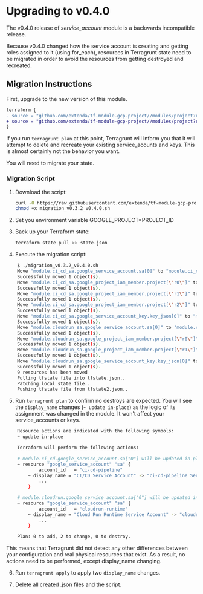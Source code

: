 # Upgrading to v0.4.0
The v0.4.0 release of _service_account_ module is a backwards incompatible release.

Because v0.4.0 changed how the service account is creating and getting roles assigned to it (using for_each), resources in Terragrunt state need to be migrated in order to avoid the resources from getting destroyed and recreated.

## Migration Instructions
First, upgrade to the new version of this module.

```diff
terraform {
- source = "github.com/extenda/tf-module-gcp-project//modules/project?ref=v0.3.2"
+ source = "github.com/extenda/tf-module-gcp-project//modules/project?ref=v0.4.0"
}
```
If you run `terragrunt plan` at this point, Terragrunt will inform you that it will attempt to delete and recreate your existing service_acounts and keys. This is almost certainly not the behavior you want.

You will need to migrate your state.

### Migration Script

1.  Download the script:

    ```sh
    curl -O https://raw.githubusercontent.com/extenda/tf-module-gcp-project/master/docs/migration_v0.3.2_v0.4.0.sh
    chmod +x migration_v0.3.2_v0.4.0.sh
    ```
    
2. Set you environment variable GOOGLE_PROJECT=PROJECT_ID

3.  Back up your Terraform state:

    ```sh
    terraform state pull >> state.json
    ```

4. Execute the migration script:

```sh
    $ ./migration_v0.3.2_v0.4.0.sh
    Move "module.ci_cd_sa.google_service_account.sa[0]" to "module.ci_cd_sa.google_service_account.sa[\"0\"]"
    Successfully moved 1 object(s).
    Move "module.ci_cd_sa.google_project_iam_member.project[\"r0\"]" to "module.ci_cd_sa.google_project_iam_member.project-roles[\"0.0\"]"
    Successfully moved 1 object(s).
    Move "module.ci_cd_sa.google_project_iam_member.project[\"r1\"]" to "module.ci_cd_sa.google_project_iam_member.project-roles[\"0.1\"]"
    Successfully moved 1 object(s).
    Move "module.ci_cd_sa.google_project_iam_member.project[\"r2\"]" to "module.ci_cd_sa.google_project_iam_member.project-roles[\"0.2\"]"
    Successfully moved 1 object(s).
    Move "module.ci_cd_sa.google_service_account_key.key_json[0]" to "module.ci_cd_sa.google_service_account_key.key_json[\"0\"]"
    Successfully moved 1 object(s).
    Move "module.cloudrun_sa.google_service_account.sa[0]" to "module.cloudrun_sa.google_service_account.sa[\"0\"]"
    Successfully moved 1 object(s).
    Move "module.cloudrun_sa.google_project_iam_member.project[\"r0\"]" to "module.cloudrun_sa.google_project_iam_member.project-roles[\"0.0\"]"
    Successfully moved 1 object(s).
    Move "module.cloudrun_sa.google_project_iam_member.project[\"r1\"]" to "module.cloudrun_sa.google_project_iam_member.project-roles[\"0.1\"]"
    Successfully moved 1 object(s).
    Move "module.cloudrun_sa.google_service_account_key.key_json[0]" to "module.cloudrun_sa.google_service_account_key.key_json[\"0\"]"
    Successfully moved 1 object(s).
    9 resources has been moved
    Pulling tfstate file into tfstate.json..
    Patching local state file..
    Pushing tfstate file from tfstate2.json..
```

5.  Run `terragrunt plan` to confirm no destroys are expected. You will see the `display_name` changes (`~ update in-place`) as the logic of its assignment was changed in the module. It won't affect your service_accounts or keys.

```sh 
    Resource actions are indicated with the following symbols:
    ~ update in-place

    Terraform will perform the following actions:

    # module.ci_cd.google_service_account.sa["0"] will be updated in-place
    ~ resource "google_service_account" "sa" {
            account_id   = "ci-cd-pipeline"
        ~ display_name = "CI/CD Service Account" -> "ci-cd-pipeline Service Account"
            ...
        }

    # module.cloudrun.google_service_account.sa["0"] will be updated in-place
    ~ resource "google_service_account" "sa" {
            account_id   = "cloudrun-runtime"
        ~ display_name = "Cloud Run Runtime Service Account" -> "cloudrun-runtime Service Account"
            ...
        }

    Plan: 0 to add, 2 to change, 0 to destroy.
```
This means that Terragrunt did not detect any other differences between your
configuration and real physical resources that exist. As a result, no
actions need to be performed, except display_name changing.

6. Run `terragrunt apply` to apply two `display_name` changes.

7. Delete all created .json files and the script.